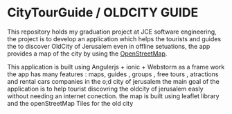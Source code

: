 # CityTourGuide / OLDCITY GUIDE
This repository holds  my graduation project at JCE software engineering, the project is to develop an application which helps the tourists and guides the to discover OldCity of Jerusalem even in offline setuations, the app provides a map of the city by using the [OpenStreetMap](https://www.openstreetmap.org/#map=19/31.77659/35.22732).


This application is built using Angulerjs + ionic + Webstorm as a frame work 
the app has many features : maps, guides , groups , free tours , atractions and rental cars companies in the o;d city of jerusalem
the main goal of the application is to help tourist discovring the oldcity of jerusalem easly without needing an internet conection.
the map is built using leaflet library and the openStreetMap Tiles for the old city 

